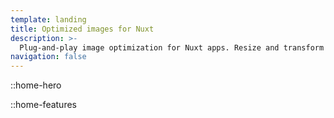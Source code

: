 ```yaml
---
template: landing
title: Optimized images for Nuxt
description: >-
  Plug-and-play image optimization for Nuxt apps. Resize and transform your images in your code using built-in optimizer or your favorite images CDN.
navigation: false
---
```


::home-hero

::home-features
